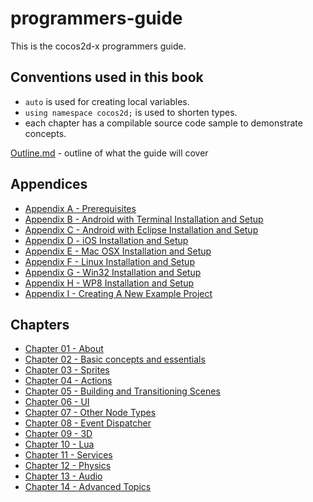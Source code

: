 programmers-guide
=================

This is the cocos2d-x programmers guide.

## Conventions used in this book

* `auto` is used for creating local variables.
* `using namespace cocos2d;` is used to shorten types. 
* each chapter has a compilable source code sample to demonstrate concepts.


[Outline.md](https://github.com/chukong/programmers-guide/blob/master/outline.md) - outline of what the guide will cover

Appendices
--------
 - [Appendix A - Prerequisites](https://github.com/chukong/programmers-guide/blob/master/A.md)
 - [Appendix B - Android with Terminal Installation and Setup](https://github.com/chukong/programmers-guide/blob/master/B.md)
 - [Appendix C - Android with Eclipse Installation and Setup](https://github.com/chukong/programmers-guide/blob/master/C.md)
 - [Appendix D - iOS Installation and Setup](https://github.com/chukong/programmers-guide/blob/master/D.md)
 - [Appendix E - Mac OSX Installation and Setup](https://github.com/chukong/programmers-guide/blob/master/E.md)
 - [Appendix F - Linux Installation and Setup](https://github.com/chukong/programmers-guide/blob/master/F.md)
 - [Appendix G - Win32 Installation and Setup](https://github.com/chukong/programmers-guide/blob/master/G.md)
 - [Appendix H - WP8 Installation and Setup](https://github.com/chukong/programmers-guide/blob/master/H.md)
 - [Appendix I - Creating A New Example Project](https://github.com/chukong/programmers-guide/blob/master/I.md)

Chapters
--------
 - [Chapter 01 - About](https://github.com/chukong/programmers-guide/blob/master/1.md)
 - [Chapter 02 - Basic concepts and essentials](https://github.com/chukong/programmers-guide/blob/master/2.md)
 - [Chapter 03 - Sprites](https://github.com/chukong/programmers-guide/blob/master/3.md)
 - [Chapter 04 - Actions](https://github.com/chukong/programmers-guide/blob/master/4.md)
 - [Chapter 05 - Building and Transitioning Scenes](https://github.com/chukong/programmers-guide/blob/master/5.md)
 - [Chapter 06 - UI](https://github.com/chukong/programmers-guide/blob/master/6.md)
 - [Chapter 07 - Other Node Types](https://github.com/chukong/programmers-guide/blob/master/7.md)
 - [Chapter 08 - Event Dispatcher](https://github.com/chukong/programmers-guide/blob/master/8.md)
 - [Chapter 09 - 3D](https://github.com/chukong/programmers-guide/blob/master/9.md)
 - [Chapter 10 - Lua](https://github.com/chukong/programmers-guide/blob/master/10.md)
 - [Chapter 11 - Services](https://github.com/chukong/programmers-guide/blob/master/11.md)
 - [Chapter 12 - Physics](https://github.com/chukong/programmers-guide/blob/master/12.md)
 - [Chapter 13 - Audio](https://github.com/chukong/programmers-guide/blob/master/13.md)
 - [Chapter 14 - Advanced Topics](https://github.com/chukong/programmers-guide/blob/master/14.md)
